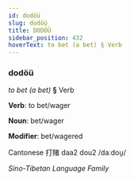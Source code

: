 ```yaml
---
id: dodöü
slug: dodöü
title: DODÖÜ
sidebar_position: 432
hoverText: to bet (a bet) § Verb
---
```


### dodöü

*to bet (a bet)* **§** Verb

**Verb**: to bet/wager

**Noun**: bet/wager

**Modifier**: bet/wagered

Cantonese 打賭 daa2 dou2 /daːdou̯/

*Sino-Tibetan Language Family*
